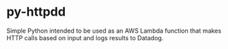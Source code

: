 # py-httpdd
Simple Python intended to be used as an AWS Lambda function that makes HTTP calls based on input and logs results to Datadog.
